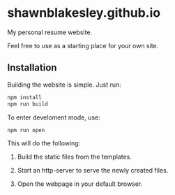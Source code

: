 # shawnblakesley.github.io

My personal resume website.

Feel free to use as a starting place for your own site.

## Installation

Building the website is simple. Just run:

```bash
npm install
npm run build
```

To enter develoment mode, use:

```bash
npm run open
```

This will do the following:

1. Build the static files from the templates.

1. Start an http-server to serve the newly created files.

1. Open the webpage in your default browser.
